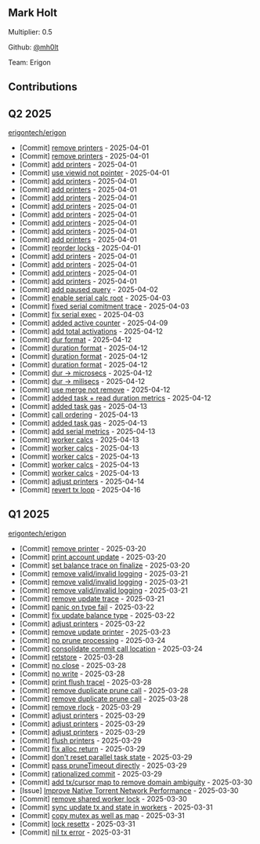 
## Mark Holt
Multiplier: 0.5

Github: [@mh0lt](https://github.com/mh0lt)

Team: Erigon

## Contributions

## Q2 2025


[erigontech/erigon](https://github.com/erigontech/erigon)
* [Commit] [remove printers](https://github.com/erigontech/erigon/commit/8b11eec712ad93b03fb107e57004c59d9bc34bf7) - 2025-04-01
* [Commit] [remove printers](https://github.com/erigontech/erigon/commit/40026f7398d21ecc0b7da747a744e9fa4346c0a7) - 2025-04-01
* [Commit] [add printers](https://github.com/erigontech/erigon/commit/f07388e57cc54f5d911c4e1a15dd03ff8d42850d) - 2025-04-01
* [Commit] [use viewid not pointer](https://github.com/erigontech/erigon/commit/53cb616acc2b23ae0691e5d6ef60a4e53402c31d) - 2025-04-01
* [Commit] [add printers](https://github.com/erigontech/erigon/commit/34401a3b898ed772f39ecab5470ee477186d6852) - 2025-04-01
* [Commit] [add printers](https://github.com/erigontech/erigon/commit/db6ea88e1cd1ec4a8721b7ff3eaeba9fdf517c47) - 2025-04-01
* [Commit] [add printers](https://github.com/erigontech/erigon/commit/f1931769f73d7115c31df51ade90a8bc43ec3230) - 2025-04-01
* [Commit] [add printers](https://github.com/erigontech/erigon/commit/d129e1c70754a4430170f808a4d44b34a8df8f9c) - 2025-04-01
* [Commit] [add printers](https://github.com/erigontech/erigon/commit/3fbb297346d12936271bc6db35dc214973355d67) - 2025-04-01
* [Commit] [add printers](https://github.com/erigontech/erigon/commit/0da2c49ea5a7c6c1746fe4972dfbf64b2dd94dd8) - 2025-04-01
* [Commit] [add printers](https://github.com/erigontech/erigon/commit/e4f67a1ad2e09096b1b52e7cc05f7505de7cd2f8) - 2025-04-01
* [Commit] [add printers](https://github.com/erigontech/erigon/commit/55077152e0d0338e290b3ad03322193474772f49) - 2025-04-01
* [Commit] [reorder locks](https://github.com/erigontech/erigon/commit/b7174c0272e9c3b2d9721f68925e591a5f68e501) - 2025-04-01
* [Commit] [add printers](https://github.com/erigontech/erigon/commit/6849f198a6be9e4d5181cedc83700f6ce30e7a00) - 2025-04-01
* [Commit] [add printers](https://github.com/erigontech/erigon/commit/37a517d19b15dce2b6120ed374cbcacc06395948) - 2025-04-01
* [Commit] [add printers](https://github.com/erigontech/erigon/commit/97a544933fad52c2a98deca5d9adfabaf6fd0a52) - 2025-04-01
* [Commit] [add printers](https://github.com/erigontech/erigon/commit/847d003053bdd5bd59f3e8ee700d2723e6f0118f) - 2025-04-01
* [Commit] [add paused query](https://github.com/erigontech/erigon/commit/de5e1b3745a46d73b12897e119da9dc6b09790c6) - 2025-04-02
* [Commit] [enable serial calc root](https://github.com/erigontech/erigon/commit/047856a3dcf501dfb649012e6a29bfe91589a6bc) - 2025-04-03
* [Commit] [fixed serial comitment trace](https://github.com/erigontech/erigon/commit/c040e49995887bcbf6b20d8705ddfe3299e3a6bf) - 2025-04-03
* [Commit] [fix serial exec](https://github.com/erigontech/erigon/commit/b4ccf0f4fb763475f41a1893f246df8d1fdbdda3) - 2025-04-03
* [Commit] [added active counter](https://github.com/erigontech/erigon/commit/edf99ec5dd644e3c2724e4728ea3c92bb5721ed5) - 2025-04-09
* [Commit] [add total activations](https://github.com/erigontech/erigon/commit/9115e8204f3f138e4e72ffbce3dd5c27764776e9) - 2025-04-12
* [Commit] [dur format](https://github.com/erigontech/erigon/commit/83aadc13b5bd76af43d084e2337f147f648bb5c0) - 2025-04-12
* [Commit] [duration format](https://github.com/erigontech/erigon/commit/cf7754ddbf5e9ddb225138d0992a3790d9c847cd) - 2025-04-12
* [Commit] [duration format](https://github.com/erigontech/erigon/commit/24aaa1189cc5282603810346ff957f5de3194930) - 2025-04-12
* [Commit] [duration format](https://github.com/erigontech/erigon/commit/690f385060dc6cabe47b41f207bf211a16abe394) - 2025-04-12
* [Commit] [dur -> microsecs](https://github.com/erigontech/erigon/commit/e51f4d47abdb9694817260c4ec88bdaf9874c1aa) - 2025-04-12
* [Commit] [dur -> milisecs](https://github.com/erigontech/erigon/commit/5afce638285361d46235d23f41a95ec6f86ef1d6) - 2025-04-12
* [Commit] [use merge not remove](https://github.com/erigontech/erigon/commit/92a45c6f904a236bd88e89a4476b3a83f5d6f132) - 2025-04-12
* [Commit] [added task + read duration metrics](https://github.com/erigontech/erigon/commit/56bb74651e38b3ea80880a586bd7ab6de40c6204) - 2025-04-12
* [Commit] [added task gas](https://github.com/erigontech/erigon/commit/31a1f580ccef602aa04f219a785d13d9ac1e88e8) - 2025-04-13
* [Commit] [call ordering](https://github.com/erigontech/erigon/commit/2691c9aff97acf0cc9ee8bfc53fefdc8b2dcf04a) - 2025-04-13
* [Commit] [added task gas](https://github.com/erigontech/erigon/commit/34a7092df8494634d0a4ad0e60ba1e03d4620725) - 2025-04-13
* [Commit] [add serial metrics](https://github.com/erigontech/erigon/commit/9bbd05352ecd0663281bc81277a4359264840874) - 2025-04-13
* [Commit] [worker calcs](https://github.com/erigontech/erigon/commit/7aca4917de84a22744a5dc350543c2c7e3ba7f15) - 2025-04-13
* [Commit] [worker calcs](https://github.com/erigontech/erigon/commit/f9e3d5d3758b5fbfe7e60084bf3636b1ca9f8ce6) - 2025-04-13
* [Commit] [worker calcs](https://github.com/erigontech/erigon/commit/ed3964e19effd066ca8451eefcd89dd702ed5343) - 2025-04-13
* [Commit] [worker calcs](https://github.com/erigontech/erigon/commit/c6b97cc4383d90b85c0158932dbbb30cb7c8d62e) - 2025-04-13
* [Commit] [worker calcs](https://github.com/erigontech/erigon/commit/6e04c9c7fcb74a36a1e11b001c47307479944b90) - 2025-04-13
* [Commit] [adjust printers](https://github.com/erigontech/erigon/commit/27667ed3902924d5148e6a42a25713832693f767) - 2025-04-14
* [Commit] [revert tx loop](https://github.com/erigontech/erigon/commit/d0698a11307d20a058238f5681c07f9607cf8465) - 2025-04-16
## Q1 2025

[erigontech/erigon](https://github.com/erigontech/erigon)
* [Commit] [remove printer](https://github.com/erigontech/erigon/commit/83dc7b7fb10e6cfa91f32329f4552809da7bab55) - 2025-03-20
* [Commit] [print account update](https://github.com/erigontech/erigon/commit/ca7ced1aa735755d567d11a2ceca05e3ded68636) - 2025-03-20
* [Commit] [set balance trace on finalize](https://github.com/erigontech/erigon/commit/2740b9668a22e9efe5e7e03fccd753fafab4c221) - 2025-03-20
* [Commit] [remove valid/invalid logging](https://github.com/erigontech/erigon/commit/ba3645daafc650993aa2eaa331b2ad6c65fa1d83) - 2025-03-21
* [Commit] [remove valid/invalid logging](https://github.com/erigontech/erigon/commit/5be8fa20d23e1adfca94ca93982e58e2d4d9e4c5) - 2025-03-21
* [Commit] [remove valid/invalid logging](https://github.com/erigontech/erigon/commit/a8bd53edd6b0a715da21aa058b61625817a0795d) - 2025-03-21
* [Commit] [remove update trace](https://github.com/erigontech/erigon/commit/b16692ba66ba5e776ee298856b48312cc0179e5e) - 2025-03-21
* [Commit] [panic on type fail](https://github.com/erigontech/erigon/commit/765d9240dfaf7bb4a381fd0074e2b2f5e0d7ba5b) - 2025-03-22
* [Commit] [fix update balance type](https://github.com/erigontech/erigon/commit/6cc125f7c85ea7114743eaca20541690e3c3aa3b) - 2025-03-22
* [Commit] [adjust printers](https://github.com/erigontech/erigon/commit/5de6702dfedc339ff15e0299a395ce2bfabefd23) - 2025-03-22
* [Commit] [remove update printer](https://github.com/erigontech/erigon/commit/722876b1352208061a69bd6932039a8e1f243e09) - 2025-03-23
* [Commit] [no prune processing](https://github.com/erigontech/erigon/commit/7cc1a875a9cde5f7b3b926d4d47cadd0e192bcde) - 2025-03-24
* [Commit] [consolidate commit call location](https://github.com/erigontech/erigon/commit/98181d14330628e4cf735176284076dbd02a8b26) - 2025-03-24
* [Commit] [retstore](https://github.com/erigontech/erigon/commit/b20a0b12a166c3087442a78e3c4617b111b421ba) - 2025-03-28
* [Commit] [no close](https://github.com/erigontech/erigon/commit/d52f0a0623fd37fd60b469530a0fa3fe3c24a353) - 2025-03-28
* [Commit] [no write](https://github.com/erigontech/erigon/commit/1247e0994cc01258bdb8dc1e690f638d3831312f) - 2025-03-28
* [Commit] [print flush tracel](https://github.com/erigontech/erigon/commit/de63d05f72bb2d5e6788c59ce05c8172f7179efe) - 2025-03-28
* [Commit] [remove duplicate prune call](https://github.com/erigontech/erigon/commit/ac57e56195ba8f9a0e4052e5aee0a6891e215f0c) - 2025-03-28
* [Commit] [remove duplicate prune call](https://github.com/erigontech/erigon/commit/e4ae7807aa52c64da2d62eaf3aced2d4a7efa962) - 2025-03-28
* [Commit] [remove rlock](https://github.com/erigontech/erigon/commit/1eca090a339a8ea65381ddaf2fb472e840222e6a) - 2025-03-29
* [Commit] [adjust printers](https://github.com/erigontech/erigon/commit/b5e3ba53bf40aa9a6fa0f1a3d1d0a55d75944c93) - 2025-03-29
* [Commit] [adjust printers](https://github.com/erigontech/erigon/commit/cface1a243064e37831b117cff2317070590e2bd) - 2025-03-29
* [Commit] [adjust printers](https://github.com/erigontech/erigon/commit/50d4493ee7fdcc444686c8455f2ce724ae752846) - 2025-03-29
* [Commit] [flush printers](https://github.com/erigontech/erigon/commit/3e8517491312d45d668ea915e64d5c6b18c36e8b) - 2025-03-29
* [Commit] [fix alloc return](https://github.com/erigontech/erigon/commit/0d94e60e018164286ce01b9dff0cb5a851148ca5) - 2025-03-29
* [Commit] [don't reset parallel task state](https://github.com/erigontech/erigon/commit/e75fa5115f777927116ee5711486013ed722a81b) - 2025-03-29
* [Commit] [pass pruneTimeout directly](https://github.com/erigontech/erigon/commit/1aa4f53c0b88f98f10b16df2d09e4a935be2e275) - 2025-03-29
* [Commit] [rationalized commit](https://github.com/erigontech/erigon/commit/7813cde11237d9975e1fe6c9c26da30246e7be5c) - 2025-03-29
* [Commit] [add tx/cursor map to remove domain ambiguity](https://github.com/erigontech/erigon/commit/447e889b02bd5b3d626e248a10566e35dba7968e) - 2025-03-30
* [Issue] [Improve Native Torrent Network Performance](https://github.com/erigontech/erigon/issues/14365) - 2025-03-30
* [Commit] [remove shared worker lock](https://github.com/erigontech/erigon/commit/d59777a98ab6c646be8ecef086f25690c3972145) - 2025-03-30
* [Commit] [sync update tx and state in workers](https://github.com/erigontech/erigon/commit/c3ed36f87a1875cc74322a0d8726d56600463c00) - 2025-03-31
* [Commit] [copy mutex as well as map](https://github.com/erigontech/erigon/commit/aace0e76ea5b1b4a9bf208f6432143a05bdceb93) - 2025-03-31
* [Commit] [lock resettx](https://github.com/erigontech/erigon/commit/3cf6669c3cd48105fa2690707a54d5d3ef5bdc5c) - 2025-03-31
* [Commit] [nil tx error](https://github.com/erigontech/erigon/commit/86b21b795e2541a21d6dc67eeb251c5ee2a1dfd1) - 2025-03-31
